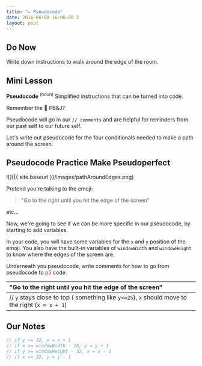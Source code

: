 ```yaml
---
title: "✏️ Pseudocode"
date: 2016-06-08 16:06:00 Z
layout: post
---
```


## Do Now
Write down instructions to walk around the edge of the room.

## Mini Lesson
**Pseudocode** <sup>(noun)</sup> Simplified instructions that can be turned into code.

Remember the 🍞 PB&J?

Pseudocode will go in our `// comments` and are helpful for reminders from our past self to our future self.

Let's write out pseudocode for the four conditionals needed to make a path around the screen.

## Pseudocode Practice Make Pseudoperfect

![]({{ site.baseurl }}/images/pathAroundEdges.png)

Pretend you're talking to the emoji:

> "Go to the right until you hit the edge of the screen"

etc...

Now, we're going to see if we can be more specific in our pseudocode, by starting to add variables.

In your code, you will have some variables for the `x` and `y` position of the emoji. You also have the built-in variables of `windowWidth` and `windowHeight` to know where the edges of the screen are.

Underneath you pseudocode, write comments for how to go from pseudocode to <span style="color: #ED1F5E">p5</span> code.

| "Go to the right until you hit the edge of the screen"                                                                                      |
|:--------------------------------------------------------------------------------------------------------------------------------------------|
| // <code>y</code> stays close to top ( something like <code>y<=25</code>), <code>x</code> should move to the right (<code>x = x + 1</code>) |

## Our Notes

```js
// if y <= 32, x = x + 1
// if x >= windowWidth - 10, y = y + 1
// if y >= windowHeight - 32, x = x - 1
// if x <= 32, y = y - 1
```
